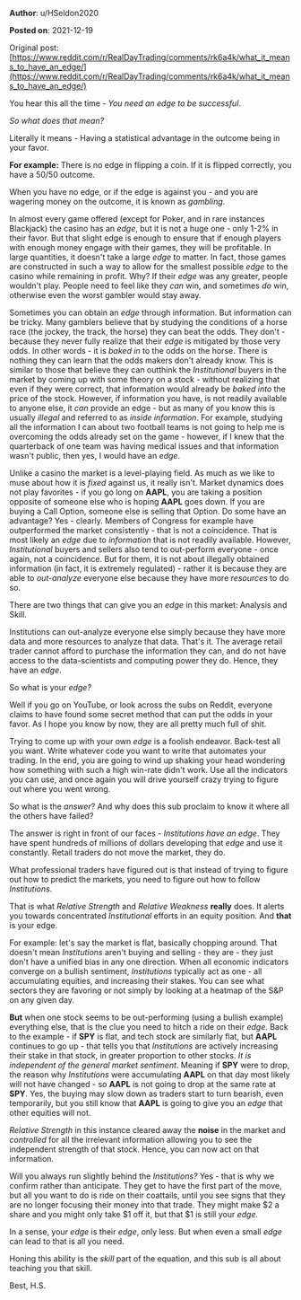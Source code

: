 **Author**: u/HSeldon2020

**Posted on**: 2021-12-19

Original post: [https://www.reddit.com/r/RealDayTrading/comments/rk6a4k/what_it_means_to_have_an_edge/](https://www.reddit.com/r/RealDayTrading/comments/rk6a4k/what_it_means_to_have_an_edge/)

You hear this all the time - *You need an edge to be successful*.

*So what does that mean?*

Literally it means - Having a statistical advantage in the outcome being in your favor.

**For example:** There is no edge in flipping a coin. If it is flipped correctly, you have a 50/50 outcome.

When you have no edge, or if the edge is against you - and you are wagering money on the outcome, it is known as *gambling*.

In almost every game offered (except for Poker, and in rare instances Blackjack) the casino has an *edge*, but it is not a huge one - only 1-2% in their favor.  But that slight edge is enough to ensure that if enough players with enough money engage with their games, they will be profitable.  In large quantities, it doesn't take a large *edge* to matter.  In fact, those games are constructed in such a way to allow for the smallest possible *edge* to the casino while remaining in profit.  Why? If their *edge* was any greater, people wouldn't play.  People need to feel like they *can* win, and sometimes *do* win, otherwise even the worst gambler would stay away.

Sometimes you can obtain an *edge* through information.  But information can be tricky.  Many gamblers believe that by studying the conditions of a horse race (the jockey, the track, the horse) they can beat the odds.  They don't - because they never fully realize that their *edge* is mitigated by those very odds.  In other words - it is *baked in* to the odds on the horse.  There is nothing they can learn that the odds makers don't already know.  This is similar to those that believe they can outthink the *Institutional* buyers in the market by coming up with some theory on a stock - without realizing that even if they were correct, that information would already be *baked into* the price of the stock.  However, if information you have, is not readily available to anyone else, it *can* provide an edge - but as many of you know this is usually *illegal* and referred to as *inside information*.   For example, studying all the information I can about two football teams is not going to help me is overcoming the odds already set on the game - however, if I knew that the quarterback of one team was having medical issues and that information wasn't public, then yes, I would have an *edge*.

Unlike a casino the market is a level-playing field.  As much as we like to muse about how it is *fixed* against us, it really isn't. Market dynamics does not play favorites - if you go long on **AAPL**, you are taking a position opposite of someone else who is hoping **AAPL** goes down.  If you are buying a Call Option, someone else is selling that Option.  Do some have an advantage? Yes - clearly. Members of Congress for example have outperformed the market consistently - that is not a coincidence.  That is most likely an *edge* due to *information* that is not readily available.  However, *Institutional* buyers and sellers also tend to out-perform everyone - once again, not a coincidence.  But for them, it is not about illegally obtained information (in fact, it is extremely regulated) - rather it is because they are able to *out-analyze* everyone else because they have more *resources* to do so.

There are two things that can give you an *edge* in this market: Analysis and Skill.

Institutions can out-analyze everyone else simply because they have more data and more resources to analyze that data.  That's it.  The average retail trader cannot afford to purchase the information they can, and do not have access to the data-scientists and computing power they do. Hence, they have an *edge*.

So what is your *edge?*

Well if you go on YouTube, or look across the subs on Reddit, everyone claims to have found some secret method that can put the odds in your favor.  As I hope you know by now, they are all pretty much full of shit.

Trying to come up with your own *edge* is a foolish endeavor.  Back-test all you want.  Write whatever code you want to write that automates your trading.  In the end, you are going to wind up shaking your head wondering how something with such a high win-rate didn't work.   Use all the indicators you can use, and once again you will drive yourself crazy trying to figure out where you went wrong.

So what is the *answer*?  And why does this sub proclaim to know it where all the others have failed?

The answer is right in front of our faces - *Institutions have an edge*.  They have spent hundreds of millions of dollars developing that *edge* and use it constantly. Retail traders do not move the market, they do.

What professional traders have figured out is that instead of trying to figure out how to predict the markets, you need to figure out how to follow *Institutions*.

That is what *Relative Strength* and *Relative Weakness* **really** does.  It alerts you towards concentrated *Institutional* efforts in an equity position.  And **that** is your edge.

For example: let's say the market is flat, basically chopping around.  That doesn't mean *Institutions* aren't buying and selling - they are - they just don't have a unified bias in any one direction.  When all economic indicators converge on a bullish sentiment, *Institutions* typically act as one - all accumulating equities, and increasing their stakes.  You can see what sectors they are favoring or not simply by looking at a heatmap of the S&P on any given day.

**But** when one stock seems to be out-performing (using a bullish example) everything else, that is the clue you need to hitch a ride on their *edge*.  Back to the example - if **SPY** is flat, and tech stock are similarly flat, but **AAPL** continues to go up - that tells you that *Institutions* are actively increasing their stake in that stock, in greater proportion to other stocks.  *It is independent of the general market sentiment*.  Meaning if **SPY** were to drop, the reason why *Institutions* were accumulating **AAPL** on that day most likely will not have changed - so **AAPL** is not going to drop at the same rate at **SPY**.  Yes, the buying may slow down as traders start to turn bearish, even temporarily, but you still know that **AAPL** is going to give you an *edge* that other equities will not.

*Relative Strength* in this instance cleared away the **noise** in the market and *controlled* for all the irrelevant information allowing you to see the independent strength of that stock.  Hence, you can now act on that information.

Will you always run slightly behind the *Institutions?* Yes - that is why we confirm rather than anticipate.  They get to have the first part of the move, but all you want to do is ride on their coattails, until you see signs that they are no longer focusing their money into that trade.  They might make $2 a share and you might only take $1 off it, but that $1 is still your *edge.*

In a sense, your *edge* is their *edge*, only less.  But when even a small *edge* can lead to that is all you need.

Honing this ability is the *skill* part of the equation, and this sub is all about teaching you that skill.

Best, H.S.